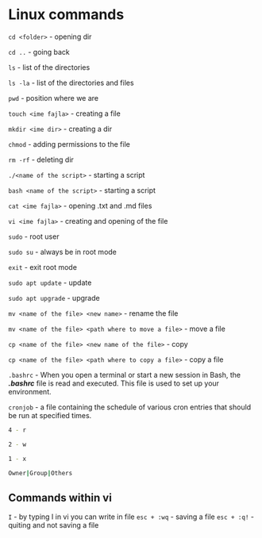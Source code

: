# Linux commands
`cd <folder>`  - opening dir

`cd ..` - going back 

`ls` - list of the directories

`ls -la` - list of the directories and files

`pwd` - position where we are

`touch <ime fajla>` - creating a file

`mkdir <ime dir>` - creating a dir

`chmod` - adding permissions to the file

`rm -rf` - deleting dir 

`./<name of the script>` - starting a script

`bash <name of the script>` - starting a script

`cat <ime fajla>` - opening .txt and .md files

`vi <ime fajla>` - creating and opening of the file

`sudo` - root user

`sudo su` - always be in root mode

`exit` - exit root mode

`sudo apt update` - update 

`sudo apt upgrade` - upgrade

`mv <name of the file> <new name>` - rename the file

`mv <name of the file> <path where to move a file>` - move a file

`cp <name of the file> <new name of the file>` - copy

`cp <name of the file> <path where to copy a file>` - copy a file

`.bashrc` - When you open a terminal or start a new session in Bash, the ***.bashrc*** file is read and executed. This file is used to set up your environment.

`cronjob` - a file containing the schedule of various cron entries that should be run at specified times.

```bash
4 - r

2 - w

1 - x

Owner|Group|Others
```

## Commands within vi
`I` - by typing I in vi you can write in file 
`esc + :wq` - saving a file
`esc + :q!` - quiting and not saving a file

